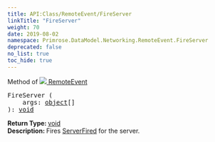 ```yaml
---
title: API:Class/RemoteEvent/FireServer
linkTitle: "FireServer"
weight: 70
date: 2019-08-02
namespace: Primrose.DataModel.Networking.RemoteEvent.FireServer
deprecated: false
no_list: true
toc_hide: true
---
```

Method of <a href="/docs/api-reference/Class/RemoteEvent"><img src="/icons/silk/remote_event.png"/>&nbsp;RemoteEvent</a>
<pre class="method-declaration">
FireServer (
    args: <span><a class="type" href="/docs/api-reference/System/object">object</a>[]</span>
): <a class="type" href="/docs/api-reference/System/void">void</a></pre>
<b>Return Type: </b>
<a class="type" href="/docs/api-reference/System/void">void</a>
<br/>
<b>Description: </b>
Fires <a href="/docs/api-reference/Class/RemoteEvent/ServerFired" >ServerFired</a> for the server.

